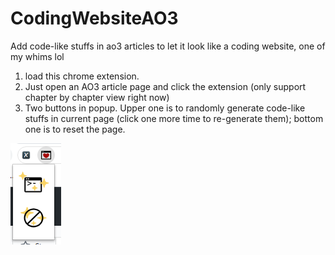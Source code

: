 # CodingWebsiteAO3
Add code-like stuffs in ao3 articles to let it look like a coding website, one of my whims lol

1. load this chrome extension.
2. Just open an AO3 article page and click the extension (only support chapter by chapter view right now)
3. Two buttons in popup. Upper one is to randomly generate code-like stuffs in current page (click one more time to re-generate them); bottom one is to reset the page.

![popup](images/popup_screenshot.PNG)
